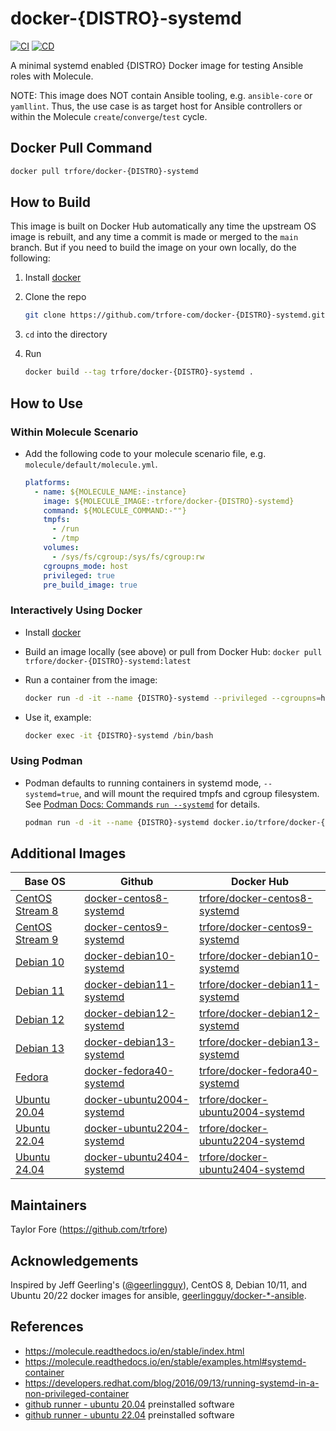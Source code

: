 # docker-{DISTRO}-systemd

[![CI](https://github.com/trfore-com/docker-image/actions/workflows/ci.yml/badge.svg?branch=main)](https://github.com/trfore-com/docker-image/actions/workflows/ci.yml)
[![CD](https://github.com/trfore-com/docker-image/actions/workflows/cd.yml/badge.svg?branch=main)](https://github.com/trfore-com/docker-image/actions/workflows/cd.yml)

A minimal systemd enabled {DISTRO} Docker image for testing Ansible roles with Molecule.

NOTE: This image does NOT contain Ansible tooling, e.g. `ansible-core` or `yamllint`. Thus, the use case is as target
host for Ansible controllers or within the Molecule `create`/`converge`/`test` cycle.

## Docker Pull Command

```sh
docker pull trfore/docker-{DISTRO}-systemd
```

## How to Build

This image is built on Docker Hub automatically any time the upstream OS image is rebuilt, and any time a commit is made
or merged to the `main` branch. But if you need to build the image on your own locally, do the following:

1. Install [docker]
2. Clone the repo

   ```sh
   git clone https://github.com/trfore-com/docker-{DISTRO}-systemd.git
   ```

3. `cd` into the directory
4. Run

   ```sh
   docker build --tag trfore/docker-{DISTRO}-systemd .
   ```

## How to Use

### Within Molecule Scenario

- Add the following code to your molecule scenario file, e.g. `molecule/default/molecule.yml`.

  ```yaml
  platforms:
    - name: ${MOLECULE_NAME:-instance}
      image: ${MOLECULE_IMAGE:-trfore/docker-{DISTRO}-systemd}
      command: ${MOLECULE_COMMAND:-""}
      tmpfs:
        - /run
        - /tmp
      volumes:
        - /sys/fs/cgroup:/sys/fs/cgroup:rw
      cgroupns_mode: host
      privileged: true
      pre_build_image: true
  ```

### Interactively Using Docker

- Install [docker]
- Build an image locally (see above) or pull from Docker Hub: `docker pull trfore/docker-{DISTRO}-systemd:latest`
- Run a container from the image:

  ```sh
  docker run -d -it --name {DISTRO}-systemd --privileged --cgroupns=host --tmpfs=/run --tmpfs=/tmp --volume=/sys/fs/cgroup:/sys/fs/cgroup:rw trfore/docker-{DISTRO}-systemd:latest
  ```

- Use it, example:

  ```sh
  docker exec -it {DISTRO}-systemd /bin/bash
  ```

### Using Podman

- Podman defaults to running containers in systemd mode, `--systemd=true`, and will mount the required tmpfs and cgroup
  filesystem. See [Podman Docs: Commands `run --systemd`] for details.

  ```sh
  podman run -d -it --name {DISTRO}-systemd docker.io/trfore/docker-{DISTRO}-systemd:latest
  ```

## Additional Images

| Base OS                          | Github                      | Docker Hub                         |
| -------------------------------- | --------------------------- | ---------------------------------- |
| [CentOS Stream 8][centos-stream] | [docker-centos8-systemd]    | [trfore/docker-centos8-systemd]    |
| [CentOS Stream 9][centos-stream] | [docker-centos9-systemd]    | [trfore/docker-centos9-systemd]    |
| [Debian 10][debian]              | [docker-debian10-systemd]   | [trfore/docker-debian10-systemd]   |
| [Debian 11][debian]              | [docker-debian11-systemd]   | [trfore/docker-debian11-systemd]   |
| [Debian 12][debian]              | [docker-debian12-systemd]   | [trfore/docker-debian12-systemd]   |
| [Debian 13][debian]              | [docker-debian13-systemd]   | [trfore/docker-debian13-systemd]   |
| [Fedora][fedora]                 | [docker-fedora40-systemd]   | [trfore/docker-fedora40-systemd]   |
| [Ubuntu 20.04][ubuntu]           | [docker-ubuntu2004-systemd] | [trfore/docker-ubuntu2004-systemd] |
| [Ubuntu 22.04][ubuntu]           | [docker-ubuntu2204-systemd] | [trfore/docker-ubuntu2204-systemd] |
| [Ubuntu 24.04][ubuntu]           | [docker-ubuntu2404-systemd] | [trfore/docker-ubuntu2404-systemd] |

## Maintainers

Taylor Fore (<https://github.com/trfore>)

## Acknowledgements

Inspired by Jeff Geerling's ([@geerlingguy](https://github.com/geerlingguy)), CentOS 8, Debian 10/11, and Ubuntu 20/22
docker images for ansible, [geerlingguy/docker-\*-ansible](https://github.com/geerlingguy?tab=repositories&q=docker-ansible).

## References

- <https://molecule.readthedocs.io/en/stable/index.html>
- <https://molecule.readthedocs.io/en/stable/examples.html#systemd-container>
- <https://developers.redhat.com/blog/2016/09/13/running-systemd-in-a-non-privileged-container>
- [github runner - ubuntu 20.04] preinstalled software
- [github runner - ubuntu 22.04] preinstalled software

[centos-stream]: https://quay.io/repository/centos/centos?tab=tags
[debian]: https://hub.docker.com/_/debian/
[fedora]: https://quay.io/repository/fedora/fedora?tab=tags
[docker]: https://docs.docker.com/engine/installation/
[ubuntu]: https://hub.docker.com/_/ubuntu/
[docker-centos8-systemd]: https://github.com/trfore-com/docker-centos8-systemd/blob/main/Dockerfile
[docker-centos9-systemd]: https://github.com/trfore-com/docker-centos9-systemd/blob/main/Dockerfile
[docker-debian10-systemd]: https://github.com/trfore-com/docker-debian10-systemd/blob/main/Dockerfile
[docker-debian11-systemd]: https://github.com/trfore-com/docker-debian11-systemd/blob/main/Dockerfile
[docker-debian12-systemd]: https://github.com/trfore-com/docker-debian12-systemd/blob/main/Dockerfile
[docker-debian13-systemd]: https://github.com/trfore-com/docker-debian13-systemd/blob/main/Dockerfile
[docker-fedora40-systemd]: https://github.com/trfore-com/docker-fedora40-systemd/blob/main/Dockerfile
[docker-ubuntu2004-systemd]: https://github.com/trfore-com/docker-ubuntu2004-systemd/blob/main/Dockerfile
[docker-ubuntu2204-systemd]: https://github.com/trfore-com/docker-ubuntu2204-systemd/blob/main/Dockerfile
[docker-ubuntu2404-systemd]: https://github.com/trfore-com/docker-ubuntu2404-systemd/blob/main/Dockerfile
[trfore/docker-centos8-systemd]: https://hub.docker.com/r/trfore/docker-centos8-systemd
[trfore/docker-centos9-systemd]: https://hub.docker.com/r/trfore/docker-centos9-systemd
[trfore/docker-debian10-systemd]: https://hub.docker.com/r/trfore/docker-debian10-systemd
[trfore/docker-debian11-systemd]: https://hub.docker.com/r/trfore/docker-debian11-systemd
[trfore/docker-debian12-systemd]: https://hub.docker.com/r/trfore/docker-debian12-systemd
[trfore/docker-debian13-systemd]: https://hub.docker.com/r/trfore/docker-debian13-systemd
[trfore/docker-fedora40-systemd]: https://hub.docker.com/r/trfore/docker-fedora40-systemd
[trfore/docker-ubuntu2004-systemd]: https://hub.docker.com/r/trfore/docker-ubuntu2004-systemd
[trfore/docker-ubuntu2204-systemd]: https://hub.docker.com/r/trfore/docker-ubuntu2204-systemd
[trfore/docker-ubuntu2404-systemd]: https://hub.docker.com/r/trfore/docker-ubuntu2404-systemd
[github runner - ubuntu 20.04]: https://github.com/actions/runner-images/blob/main/images/ubuntu/Ubuntu2004-Readme.md
[github runner - ubuntu 22.04]: https://github.com/actions/runner-images/blob/main/images/ubuntu/Ubuntu2204-Readme.md
[Podman Docs: Commands `run --systemd`]: https://docs.podman.io/en/latest/markdown/podman-run.1.html#systemd-true-false-always
